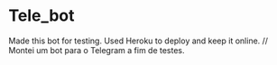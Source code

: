 # Tele_bot
Made this bot for testing.
Used Heroku to deploy and keep it online.
//
Montei um bot para o Telegram a fim de testes.
